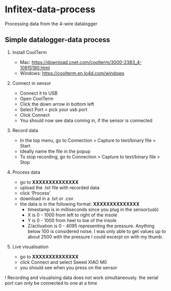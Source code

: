 # Infitex-data-process
Processing data from the 4-wire datalogger



## Simple datalogger-data process

1. Install CoolTerm
    - Mac: https://download.cnet.com/coolterm/3000-2383_4-10915190.html
    - Windows: https://coolterm.en.lo4d.com/windows

2. Connect in sensor
    - Connect it to USB
    - Open CoolTerm
    - Click the down arrow in bottom left
    - Select Port > pick your usb port
    - Click Connect
    - You should now see data coming in, if the sensor is connected

3. Record data
    - In the top menu, go to Connection > Capture to text/binary file > Start
    - Ideally name the file in the popup
    - To stop recording, go to Connection > Capture to text/binary file > Stop

4. Process data
    - go to **XXXXXXXXXXXXXX**
    - upload the .txt file with recorded data
    - click ‘Process’
    - download in a .txt or .csv
    - the data is in the following format: **XXXXXXXXXXXXXX**
        - timestamp is in milliseconds since you plug in the sensor(usb)
        - X is 0 - 1000 from left to right of the insole
        - Y is 0 - 1000 from heel to toe of the insole
        - Z/activation is 0 - 4095 representing the pressure. Anything below 100 is considered noise. I was only able to get values up to about 2500 with the pressure I could excerpt on with my thumb.

5. Live visualisation
    - go to **XXXXXXXXXXXXXX**
    - click Connect and select Seeed XIAO M0
    - you should see when you press on the sensor

! Recording and visualising data does not work simultaneously. the serial port can only be connected to one at a time
